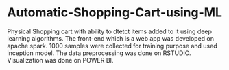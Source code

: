 # Automatic-Shopping-Cart-using-ML
Physical Shopping cart with ability to dtetct items added to it using deep learning algorithms.
The front-end which is a web app was developed on apache spark.
1000 samples were collected for training purpose and used inception model.
The data preprocessing was done on RSTUDIO.
Visualization was done on POWER BI.
